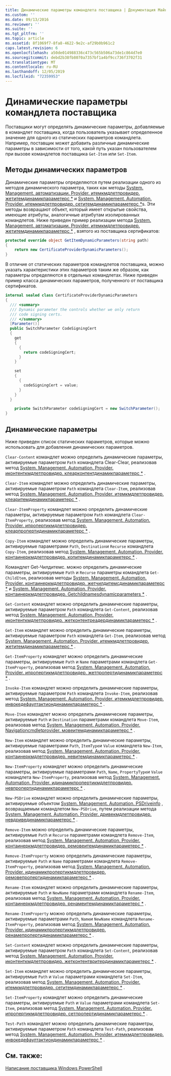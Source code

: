 ```yaml
---
title: Динамические параметры командлета поставщика | Документация Майкрософт
ms.custom: ''
ms.date: 09/13/2016
ms.reviewer: ''
ms.suite: ''
ms.tgt_pltfrm: ''
ms.topic: article
ms.assetid: 8f1069f7-8fa8-4622-9e2c-af29b0b961c2
caps.latest.revision: 6
ms.openlocfilehash: a50de014988336c473c565b506a73de1c864d7e0
ms.sourcegitcommit: debd2b38fb8070a7357bf1a4bf9cc736f3702f31
ms.translationtype: MT
ms.contentlocale: ru-RU
ms.lasthandoff: 12/05/2019
ms.locfileid: "72359953"
---
```

# <a name="provider-cmdlet-dynamic-parameters"></a>Динамические параметры командлета поставщика

Поставщики могут определять динамические параметры, добавляемые в командлет поставщика, когда пользователь указывает определенное значение для одного из статических параметров командлета. Например, поставщик может добавить различные динамические параметры в зависимости от того, какой путь указан пользователем при вызове командлетов поставщика `Get-Item` или `Set-Item`.

## <a name="dynamic-parameter-methods"></a>Методы динамических параметров

Динамические параметры определяются путем реализации одного из методов динамического параметра, таких как методы [System. Management. автоматизации. Provider. итемкмдлетпровидер. жетитемдинамикпараметерс *](/dotnet/api/System.Management.Automation.Provider.ItemCmdletProvider.GetItemDynamicParameters) и [System. Management. Automation. Provider. итемкмдлетпровидер. сетитемдинамикпараметерс *](/dotnet/api/System.Management.Automation.Provider.ItemCmdletProvider.SetItemDynamicParameters)s. Эти методы возвращают объект, который имеет открытые свойства, имеющие атрибуты, аналогичные атрибутам изолированных командлетов. Ниже приведен пример реализации метода [System. Management. автоматизации. Provider. итемкмдлетпровидер. жетитемдинамикпараметерс *](/dotnet/api/System.Management.Automation.Provider.ItemCmdletProvider.GetItemDynamicParameters) , взятого из поставщика сертификатов:

```csharp
protected override object GetItemDynamicParameters(string path)
{
    return new CertificateProviderDynamicParameters();
}
```

В отличие от статических параметров командлетов поставщика, можно указать характеристики этих параметров таким же образом, как параметры определяются в отдельных командлетах. Ниже приведен пример класса динамических параметров, полученного от поставщика сертификатов.

```csharp
internal sealed class CertificateProviderDynamicParameters
{
  /// <summary>
  /// Dynamic parameter the controls whether we only return
  /// code signing certs.
  /// </summary>
  [Parameter()]
  public SwitchParameter CodeSigningCert
  {
    get
    {
      {
        return codeSigningCert;
      }
    }

    set
    {
      {
        codeSigningCert = value;
      }
    }
  }

    private SwitchParameter codeSigningCert = new SwitchParameter();
}
```

## <a name="dynamic-parameters"></a>Динамические параметры

Ниже приведен список статических параметров, которые можно использовать для добавления динамических параметров.

`Clear-Content` командлет можно определить динамические параметры, активируемые параметром `Path` командлета Clear-Clear, реализовав метод [System. Management. Automation. Provider. иконтенткмдлетпровидер. клеарконтентдинамикпараметерс *](/dotnet/api/System.Management.Automation.Provider.IContentCmdletProvider.ClearContentDynamicParameters) .

`Clear-Item` командлет можно определить динамические параметры, активируемые параметром `Path` командлета `Clear-Item`, реализовав метод [System. Management. Automation. Provider. итемкмдлетпровидер. клеаритемдинамикпараметерс *](/dotnet/api/System.Management.Automation.Provider.ItemCmdletProvider.ClearItemDynamicParameters) .

`Clear-ItemProperty` командлет можно определить динамические параметры, активируемые параметром `Path` командлета `Clear-ItemProperty`, реализовав метод [System. Management. Automation. Provider. ипропертикмдлетпровидер. клеарпропертидинамикпараметерс *](/dotnet/api/System.Management.Automation.Provider.IPropertyCmdletProvider.ClearPropertyDynamicParameters) .

`Copy-Item` командлет можно определить динамические параметры, активируемые параметрами `Path`, `Destination`и `Recurse` командлета `Copy-Item`, реализовав метод [System. Management. Automation. Provider. контаинеркмдлетпровидер. копитемдинамикпараметерс *](/dotnet/api/System.Management.Automation.Provider.ContainerCmdletProvider.CopyItemDynamicParameters) .

Командлет Get-Чилдитемс. можно определить динамические параметры, активируемые `Path` и `Recurse` параметры командлета `Get-ChildItem`, реализовав методы [System. Management. Automation. Provider. контаинеркмдлетпровидер. жетчилдитемсдинамикпараметерс *](/dotnet/api/System.Management.Automation.Provider.ContainerCmdletProvider.GetChildItemsDynamicParameters) и [System. Management. Automation. Provider. контаинеркмдлетпровидер. Getchildnamesdynamicparameters *](/dotnet/api/System.Management.Automation.Provider.ContainerCmdletProvider.GetChildNamesDynamicParameters) .

`Get-Content` командлет можно определить динамические параметры, активируемые параметром `Path` командлета `Get-Content`, реализовав метод [System. Management. Automation. Provider. иконтенткмдлетпровидер. жетконтентреадердинамикпараметерс *](/dotnet/api/System.Management.Automation.Provider.IContentCmdletProvider.GetContentReaderDynamicParameters) .

`Get-Item` командлет можно определить динамические параметры, активируемые параметром `Path` командлета `Get-Item`, реализовав метод [System. Management. Automation. Provider. итемкмдлетпровидер. жетитемдинамикпараметерс *](/dotnet/api/System.Management.Automation.Provider.ItemCmdletProvider.GetItemDynamicParameters) .

`Get-ItemProperty` командлет можно определить динамические параметры, активируемые `Path` и `Name` параметрами командлета `Get-ItemProperty`, реализовав метод [System. Management. Automation. Provider. ипропертикмдлетпровидер. жетпропертидинамикпараметерс *](/dotnet/api/System.Management.Automation.Provider.IPropertyCmdletProvider.GetPropertyDynamicParameters) .

`Invoke-Item` командлет можно определить динамические параметры, активируемые параметром `Path` командлета `Invoke-Item`, реализовав метод [System. Management. Automation. Provider. итемкмдлетпровидер. инвокедефаултактиондинамикпараметерс *](/dotnet/api/System.Management.Automation.Provider.ItemCmdletProvider.InvokeDefaultActionDynamicParameters) .

`Move-Item` командлет можно определить динамические параметры, активируемые `Path` и `Destination` параметрами командлета `Move-Item`, реализовав метод [System. Management. Automation. Provider. Navigationcmdletprovider. мовеитемдинамикпараметерс *](/dotnet/api/System.Management.Automation.Provider.NavigationCmdletProvider.MoveItemDynamicParameters) .

`New-Item` командлет можно определить динамические параметры, активируемые параметрами `Path`, `ItemType`и `Value` командлета `New-Item`, реализовав метод [System. Management. Automation. Provider. контаинеркмдлетпровидер. невитемдинамикпараметерс *](/dotnet/api/System.Management.Automation.Provider.ContainerCmdletProvider.NewItemDynamicParameters) .

`New-ItemProperty` командлет можно определить динамические параметры, активируемые параметрами `Path`, `Name`, `PropertyType`и `Value` командлета `New-ItemProperty`, реализовав метод [System. Management. Automation. Provider. идинамикпропертикмдлетпровидер. невпропертидинамикпараметерс *](/dotnet/api/System.Management.Automation.Provider.IDynamicPropertyCmdletProvider.NewPropertyDynamicParameters) .

`New-PSDrive` командлет можно определить динамические параметры, активируемые объектом [System. Management. Automation. PSDriveinfo](/dotnet/api/System.Management.Automation.PSDriveInfo) , возвращаемым командлетом `New-PSDrive`, путем реализации метода [System. Management. Automation. Provider. дривекмдлетпровидер. невдривединамикпараметерс *](/dotnet/api/System.Management.Automation.Provider.DriveCmdletProvider.NewDriveDynamicParameters) .

`Remove-Item` можно определить динамические параметры, активируемые `Path` и `Recurse` параметрами командлета `Remove-Item`, реализовав метод [System. Management. Automation. Provider. контаинеркмдлетпровидер. ремовеитемдинамикпараметерс *](/dotnet/api/System.Management.Automation.Provider.ContainerCmdletProvider.RemoveItemDynamicParameters) .

`Remove-ItemProperty` можно определить динамические параметры, активируемые `Path` и `Name` параметрами командлета `Remove-ItemProperty`, реализовав метод [System. Management. Automation. Provider. идинамикпропертикмдлетпровидер. ремовепропертидинамикпараметерс *](/dotnet/api/System.Management.Automation.Provider.IDynamicPropertyCmdletProvider.RemovePropertyDynamicParameters) .

`Rename-Item` командлет можно определить динамические параметры, активируемые `Path` и `NewName` параметрами командлета `Rename-Item`, реализовав метод [System. Management. Automation. Provider. контаинеркмдлетпровидер. ренамеитемдинамикпараметерс *](/dotnet/api/System.Management.Automation.Provider.ContainerCmdletProvider.RenameItemDynamicParameters) .

`Rename-ItemProperty` можно определить динамические параметры, активируемые параметрами `Path`, `Name`и `NewName` командлета `Rename-ItemProperty`, реализовав метод [System. Management. Automation. Provider. идинамикпропертикмдлетпровидер. ренамепропертидинамикпараметерс *](/dotnet/api/System.Management.Automation.Provider.IDynamicPropertyCmdletProvider.RenamePropertyDynamicParameters) .

`Set-Content` командлет можно определить динамические параметры, активируемые параметром `Path` командлета `Set-Content`, реализовав метод [System. Management. Automation. Provider. иконтенткмдлетпровидер. жетконтентвритердинамикпараметерс *](/dotnet/api/System.Management.Automation.Provider.IContentCmdletProvider.GetContentWriterDynamicParameters) .

`Set-Item` командлет можно определить динамические параметры, активируемые `Path` и `Value` параметрами командлета `Set-Item`, реализовав метод [System. Management. Automation. Provider. итемкмдлетпровидер. сетитемдинамикпараметерс *](/dotnet/api/System.Management.Automation.Provider.ItemCmdletProvider.SetItemDynamicParameters) .

`Set-ItemProperty` командлет можно определить динамические параметры, активируемые `Path` и `Value` параметрами командлета `Set-Item`, реализовав метод [System. Management. Automation. Provider. ипропертикмдлетпровидер. сетпропертидинамикпараметерс *](/dotnet/api/System.Management.Automation.Provider.IPropertyCmdletProvider.SetPropertyDynamicParameters) .

`Test-Path` командлет можно определить динамические параметры, активируемые параметром `Path` командлета `Test-Path`, реализовав метод [System. Management. Automation. Provider. итемкмдлетпровидер. инвокедефаултактиондинамикпараметерс *](/dotnet/api/System.Management.Automation.Provider.ItemCmdletProvider.InvokeDefaultActionDynamicParameters) .

## <a name="see-also"></a>См. также:

[Написание поставщика Windows PowerShell](./writing-a-windows-powershell-provider.md)